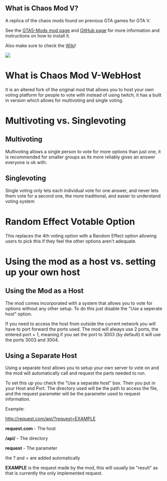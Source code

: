 ## What is Chaos Mod V?

A replica of the chaos mods found on previous GTA games for GTA V.

See the [GTA5-Mods mod page](https://www.gta5-mods.com/scripts/chaos-mod-v-beta) and [GitHub page](https://github.com/gta-chaos-mod/ChaosModV) for more information and instructions on how to install it.

Also make sure to check the [Wiki](https://github.com/gta-chaos-mod/ChaosModV/wiki)!

[![](https://discord.com/api/guilds/785656433529716757/widget.png)](https://discord.gg/w2tDeKVaF9)

# What is Chaos Mod V-WebHost
It is an altered fork of the original mod that allows you to host your own voting platform for people to vote with instead of using twitch, it has a built in version which allows for multivoting and single voting.

# Multivoting vs. Singlevoting

## Multivoting
Multivoting allows a single person to vote for more options than just one, it is recommended for smaller groups as its more reliably gives an answer everyone is ok with.

## Singlevoting
Single voting only lets each individual vote for one answer, and never lets them vote for a second one, the more traditional, and easier to understand voting system

# Random Effect Votable Option
This replaces the 4th voting option with a Random Effect option allowing users to pick this if they feel the other options aren't adequate.

# Using the mod as a host vs. setting up your own host

## Using the Mod as a Host
The mod comes incorporated with a system that allows you to vote for options without any other setup. To do this just disable the "Use a seperate host" option.

If you need to access the host from outside the current network you will have to port forward the ports used. The mod will always use 2 ports, the entered port + 1, meaning if you set the port to 3003 (by default) it will use the ports 3003 and 3004.

## Using a Separate Host
Using a separate host allows you to setup your own server to vote on and the mod will automatically call and request the parts needed to run.

To set this up you check the "Use a separate host" box. Then you put in your Host and Port. The directory used will be the path to access the file, and the request parameter will be the parameter used to request information.

Example:

http://request.com/api/?request=EXAMPLE

**request.com** - The host

**/api/** - The directory

**request** - The parameter

the ? and = are added automatically

**EXAMPLE** is the request made by the mod, this will usually be "result" as that is currently the only implemented request. 
